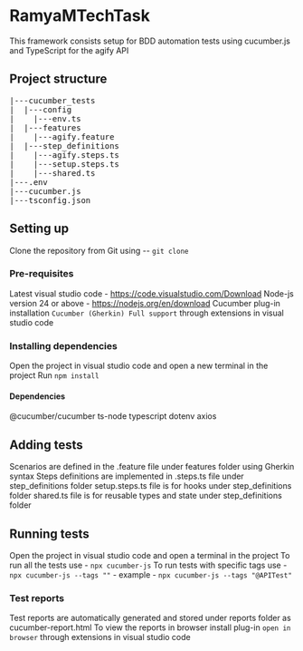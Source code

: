 # RamyaMTechTask
This framework consists setup for BDD automation tests using cucumber.js and TypeScript for the agify API

## Project structure
<pre>
|---cucumber_tests
|  |---config
|    |---env.ts
|  |---features
|    |---agify.feature
|  |---step_definitions
|    |---agify.steps.ts
|    |---setup.steps.ts
|    |---shared.ts
|---.env
|---cucumber.js
|---tsconfig.json
</pre>
## Setting up
Clone the repository from Git using -- `git clone`

### Pre-requisites
Latest visual studio code - https://code.visualstudio.com/Download
Node-js version 24 or above - https://nodejs.org/en/download
Cucumber plug-in installation `Cucumber (Gherkin) Full support` through extensions in visual studio code

### Installing dependencies
Open the project in visual studio code and open a new terminal in the project
Run `npm install`

#### Dependencies
@cucumber/cucumber
ts-node
typescript
dotenv
axios

## Adding tests
Scenarios are defined in the .feature file under features folder using Gherkin syntax
Steps definitions are implemented in .steps.ts file under step_definitions folder
setup.steps.ts file is for hooks under step_definitions folder
shared.ts file is for reusable types and state under step_definitions folder

## Running tests
Open the project in visual studio code and open a terminal in the project
To run all the tests use - `npx cucumber-js`
To run tests with specific tags use - `npx cucumber-js --tags ""` - example - `npx cucumber-js --tags "@APITest"`

### Test reports
Test reports are automatically generated and stored under reports folder as cucumber-report.html
To view the reports in browser install plug-in `open in browser` through extensions in visual studio code

